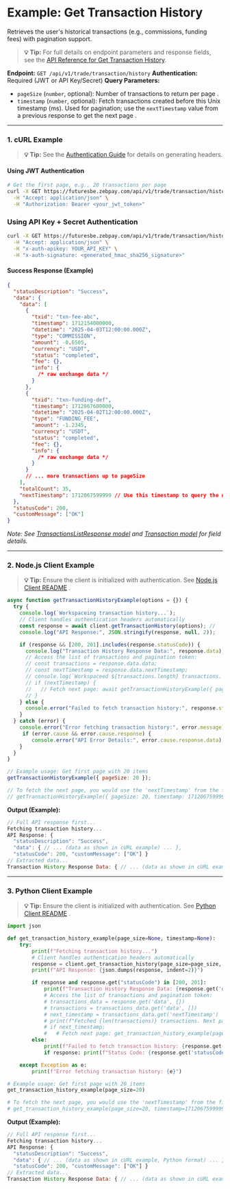 # Example: Get Transaction History

Retrieves the user's historical transactions (e.g., commissions, funding fees) with pagination support.

> **💡 Tip:** For full details on endpoint parameters and response fields, see the [API Reference for Get Transaction History](../../../../api-reference/private-endpoints/trade.md#get-txn-history).

**Endpoint:** `GET /api/v1/trade/transaction/history`
**Authentication:** Required (JWT or API Key/Secret)
**Query Parameters:**

* `pageSize` (`number`, optional): Number of transactions to return per page .
* `timestamp` (`number`, optional): Fetch transactions created before this Unix timestamp (ms). Used for pagination; use the `nextTimestamp` value from a previous response to get the next page .

-----

### 1. cURL Example

> **💡 Tip:** See the [Authentication Guide](../../../../api-reference/authentication.md) for details on generating headers.

#### Using JWT Authentication

```bash
# Get the first page, e.g., 20 transactions per page
curl -X GET https://futuresbe.zebpay.com/api/v1/trade/transaction/history?pageSize=20 \
  -H "Accept: application/json" \
  -H "Authorization: Bearer <your_jwt_token>"
```

### Using API Key + Secret Authentication

```bash
curl -X GET https://futuresbe.zebpay.com/api/v1/trade/transaction/history?pageSize=20 \
  -H "Accept: application/json" \
  -H "x-auth-apikey: YOUR_API_KEY" \
  -H "x-auth-signature: <generated_hmac_sha256_signature>"
```

#### Success Response (Example)

```json
{
  "statusDescription": "Success",
  "data": {
    "data": [
      {
        "txid": "txn-fee-abc",
        "timestamp": 1712154000000,
        "datetime": "2025-04-03T12:00:00.000Z",
        "type": "COMMISSION",
        "amount": -0.6505,
        "currency": "USDT",
        "status": "completed",
        "fee": {},
        "info": {
          /* raw exchange data */
        }
      },
      {
        "txid": "txn-funding-def",
        "timestamp": 1712067600000,
        "datetime": "2025-04-02T12:00:00.000Z",
        "type": "FUNDING_FEE",
        "amount": -1.2345,
        "currency": "USDT",
        "status": "completed",
        "fee": {},
        "info": {
          /* raw exchange data */
        }
      }
      // ... more transactions up to pageSize
    ],
    "totalCount": 35,
    "nextTimestamp": 1712067599999 // Use this timestamp to query the next page
  },
  "statusCode": 200,
  "customMessage": ["OK"]
}
```

*Note: See [TransactionsListResponse model](../../../../api-reference/data-models.md#transactionslistresponse) and [Transaction model](../../../../api-reference/data-models.md#transaction) for field details.*

-----

### 2\. Node.js Client Example

> **💡 Tip:** Ensure the client is initialized with authentication. See [Node.js Client README](../../../../clients/rest-http/node/README.md) .

```javascript
async function getTransactionHistoryExample(options = {}) {
  try {
    console.log(`Workspaceing transaction history...`);
    // Client handles authentication headers automatically
    const response = await client.getTransactionHistory(options); //
    console.log("API Response:", JSON.stringify(response, null, 2));

    if (response && [200, 201].includes(response.statusCode)) {
      console.log("Transaction History Response Data:", response.data);
      // Access the list of transactions and pagination token:
      // const transactions = response.data.data;
      // const nextTimestamp = response.data.nextTimestamp;
      // console.log(`Workspaceed ${transactions.length} transactions. Next page timestamp: ${nextTimestamp}`);
      // if (nextTimestamp) {
      //   // Fetch next page: await getTransactionHistoryExample({ pageSize: options.pageSize, timestamp: nextTimestamp });
      // }
    } else {
      console.error("Failed to fetch transaction history:", response.statusDescription);
    }
  } catch (error) {
    console.error("Error fetching transaction history:", error.message);
     if (error.cause && error.cause.response) {
        console.error("API Error Details:", error.cause.response.data);
    }
  }
}

// Example usage: Get first page with 20 items
getTransactionHistoryExample({ pageSize: 20 });

// To fetch the next page, you would use the 'nextTimestamp' from the first response:
// getTransactionHistoryExample({ pageSize: 20, timestamp: 1712067599999 }); // Example timestamp
```

**Output (Example):**

```js
// Full API response first...
Fetching transaction history...
API Response: {
  "statusDescription": "Success",
  "data": { // ... (data as shown in cURL example) ... },
  "statusCode": 200, "customMessage": ["OK"] }
// Extracted data...
Transaction History Response Data: { // ... (data as shown in cURL example) ... }
```

-----

### 3\. Python Client Example

> **💡 Tip:** Ensure the client is initialized with authentication. See [Python Client README](../../../../clients/rest-http/python/README.md) .

```python
import json

def get_transaction_history_example(page_size=None, timestamp=None):
    try:
        print(f"Fetching transaction history...")
        # Client handles authentication headers automatically
        response = client.get_transaction_history(page_size=page_size, timestamp=timestamp) #
        print(f"API Response: {json.dumps(response, indent=2)}")

        if response and response.get("statusCode") in [200, 201]:
            print(f"Transaction History Response Data: {response.get('data')}")
            # Access the list of transactions and pagination token:
            # transactions_data = response.get('data', {})
            # transactions = transactions_data.get('data', [])
            # next_timestamp = transactions_data.get('nextTimestamp')
            # print(f"Fetched {len(transactions)} transactions. Next page timestamp: {next_timestamp}")
            # if next_timestamp:
            #   # Fetch next page: get_transaction_history_example(page_size=page_size, timestamp=next_timestamp)
        else:
            print(f"Failed to fetch transaction history: {response.get('statusDescription')}")
            if response: print(f"Status Code: {response.get('statusCode')}")

    except Exception as e:
        print(f"Error fetching transaction history: {e}")

# Example usage: Get first page with 20 items
get_transaction_history_example(page_size=20)

# To fetch the next page, you would use the 'nextTimestamp' from the first response:
# get_transaction_history_example(page_size=20, timestamp=1712067599999) # Example timestamp
```

**Output (Example):**

```js
// Full API response first...
Fetching transaction history...
API Response: {
  "statusDescription": "Success",
  "data": { // ... (data as shown in cURL example, Python format) ... },
  "statusCode": 200, "customMessage": ["OK"] }
// Extracted data...
Transaction History Response Data: { // ... (data as shown in cURL example, Python format) ... }
```
